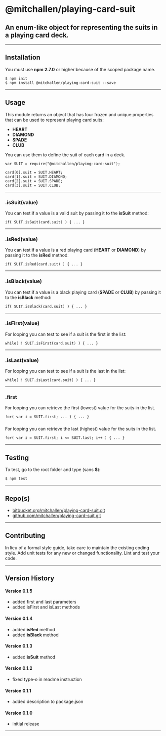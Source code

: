 
@mitchallen/playing-card-suit
==
An enum-like object for representing the suits in a playing card deck.
--
* * *
## Installation

You must use __npm__ __2.7.0__ or higher because of the scoped package name.

    $ npm init
    $ npm install @mitchallen/playing-card-suit --save
  
* * *

## Usage

This module returns an object that has four frozen and unique properties that can be used to represent playing card suits:

* __HEART__
* __DIAMOND__
* __SPADE__
* __CLUB__

You can use them to define the suit of each card in a deck.

    var SUIT = require("@mitchallen/playing-card-suit");
    
	card[0].suit = SUIT.HEART;
	card[1].suit = SUIT.DIAMOND;
	card[2].suit = SUIT.SPADE;
	card[3].suit = SUIT.CLUB;
	
* * *
	
### .isSuit(value)

You can test if a value is a valid suit by passing it to the __isSuit__ method:

    if( SUIT.isSuit(card.suit) ) { ... }

* * *

### .isRed(value)

You can test if a value is a red playing card (__HEART__ or __DIAMOND__) by passing it to the __isRed__ method:

    if( SUIT.isRed(card.suit) ) { ... }
    
* * *

### .isBlack(value)

You can test if a value is a black playing card (__SPADE__ or __CLUB__) by passing it to the __isBlack__ method:

    if( SUIT.isBlack(card.suit) ) { ... }

* * *

### .isFirst(value)

For looping you can test to see if a suit is the first in the list:

    while( ! SUIT.isFirst(card.suit) ) { ... }

* * *

### .isLast(value)

For looping you can test to see if a suit is the last in the list:

    while( ! SUIT.isLast(card.suit) ) { ... }

* * *

### .first

For looping you can retrieve the first (lowest) value for the suits in the list.

	for( var i = SUIT.first; ... ) { ... }
	
###

For looping you can retrieve the last (highest) value for the suits in the list.

	for( var i = SUIT.first; i <= SUIT.last; i++ ) { ... }

* * *

## Testing

To test, go to the root folder and type (sans __$__):

    $ npm test
   
* * *
 
## Repo(s)

* [bitbucket.org/mitchallen/playing-card-suit.git](https://bitbucket.org/mitchallen/playing-card-suit.git)
* [github.com/mitchallen/playing-card-suit.git](https://github.com/mitchallen/playing-card-suit.git)

* * *

## Contributing

In lieu of a formal style guide, take care to maintain the existing coding style.
Add unit tests for any new or changed functionality. Lint and test your code.

* * *

## Version History

#### Version 0.1.5

* added first and last parameters
* added isFirst and isLast methods

#### Version 0.1.4

* added __isRed__ method
* added __isBlack__ method

#### Version 0.1.3 

* added __isSuit__ method

#### Version 0.1.2 

* fixed type-o in readme instruction

#### Version 0.1.1 

* added description to package.json

#### Version 0.1.0 

* initial release

* * *

